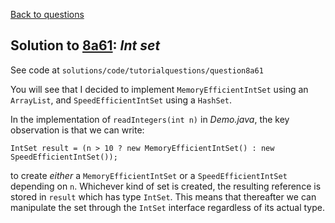 [Back to questions](../README.md)

## Solution to [8a61](../questions/8a61.md): *Int set*

See code at `solutions/code/tutorialquestions/question8a61`

You will see that I decided to implement `MemoryEfficientIntSet` using
an `ArrayList`, and `SpeedEfficientIntSet` using a `HashSet`.

In the implementation of `readIntegers(int n)` in *Demo.java*, the key observation is that we can write:

```
IntSet result = (n > 10 ? new MemoryEfficientIntSet() : new SpeedEfficientIntSet());
```

to create *either* a `MemoryEfficientIntSet` or a `SpeedEfficientIntSet` depending on
`n`.  Whichever kind of set is created, the resulting reference is stored in `result` which
has type `IntSet`.  This means that thereafter we can manipulate the set through the `IntSet`
interface regardless of its actual type.

